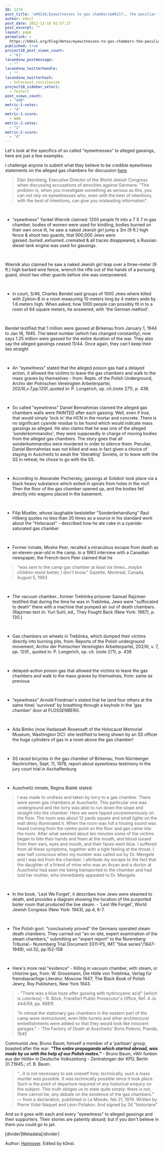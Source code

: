 ```yaml
---
ID: 2274
post_title: '&#8216;Eyewitnesses to gas chambers&#8217;, the peculiar things they say'
author: k0nsl
post_date: 2012-11-18 01:57:27
post_excerpt: ""
layout: page
permalink: >
  https://k0nsl.org/blog/detox/eyewitnesses-to-gas-chambers-the-peculiar-things-they-say/
published: true
project10_post_views_count:
  - "61"
lacandsnw_postmessage:
  - ""
lacandsnw_twitterhandle:
  - ""
lacandsnw_twitterhash:
  - holocaust,revisionism
project10_sidebar_select:
  - Tester1
post_views_count:
  - "498"
metric-1-votes:
  - "4"
metric-1-score:
  - NAN
metric-2-votes:
  - "1"
metric-2-score:
  - "4"
---
```

Let's look at the specifics of so called "eyewitnesses" to alleged gassings, here are just a few examples.

I challenge anyone to submit what they believe to be credible eyewitness statements on the alleged gas chambers for discussion <a href="https://forum.codoh.com/viewtopic.php?t=790" target="_blank">here</a>.
<blockquote>Elan Steinberg, Executive Director of the World Jewish Congress when discussing accusations of atrocities against Germans:
"The problem is, when you investigate something as serious as this, you can not rely on eyewitnesses who, even with the best of intentions, with the best of intentions, can give you misleading information".</blockquote>
&nbsp;

- "eyewitness" Yankel Wiernik claimed: 1200 people fit into a 7 X 7 m gas chamber, bodies of women were used for kindling, bodies burned on their own once lit, he saw a naked Jewish girl jump a 3m (9 ft.) high fence &amp; shoot two guards, that 900,000 Jews were gassed..buried..exhumed..cremated &amp; all traces disappeared, a Russian diesel tank engine was used for gassings.

&nbsp;

Wiernik also claimed he saw a naked Jewish girl leap over a three-meter (9 ft.) high barbed wire fence, wrench the rifle out of the hands of a pursuing guard, shoot two other guards before she was overpowered.

&nbsp;

- in court, 3/46, Charles Bendel said groups of 1000 Jews where killed with Zyklon-B in a room measuring 10 meters long by 4 meters wide by 1.6 meters high. When asked, how 1000 people can possibly fit in to a room of 64 square meters, he answered, with 'the German method'.

&nbsp;

Bendel testified that 1 million were gassed at Birkenau from January 1, 1944 to Jan 18, 1945. The latest number (which has changed constantly), now says 1.25 million were gassed for the entire duration of the war. They also say the alleged gassings ceased 11/44. Once again, they can't keep their lies straight

&nbsp;

- An "eyewitness" stated that the alleged poison gas had a delayed action, it allowed the victims to leave the gas chambers and walk to the mass graves by themselves - from: Repts. of the Polish Underground, Archiv der Polnischen Vereinigten Arbeiterpartei, 202/III,v.7,pp.120f.,quoted in: P. Longerich, op. cit.(note 271), p. 438.

&nbsp;

- So called "eyewitness" Daniel Bennahmias claimed the alleged gas chambers walls were PAINTED after each gassing. Well, even if true, that would simply 'lock in' the HCN in the mortar and concrete. There is no significant cyanide residue to be found which would indicate mass gassings as alleged. He also claims that he was one of the alleged 'sonderkommandos'; they were supposedly in charge of moving bodies from the alleged gas chambers. The story goes that all sonderkommandos were murdered in order to silence them.
Peculiar, Daniel Bennahmias was not killed and was in fact given a choice of staying in Auschwitz to await the 'liberating' Soviets, or to leave with the SS in retreat; he chose to go with the SS.

&nbsp;

- According to Alexander Pechersky, gassings at Sobibór took place via a black heavy substance which exited in spirals from holes in the roof. Then the floor of the gas chamber opened up, and the bodies fell directly into wagons placed in the basement.

&nbsp;

- Filip Mueller, whose laughable beststeller "Sonderbehandlung" Raul Hilberg quotes no less than 20 times as a source in his standard work about the "Holocaust" - described how he ate cake in a cyanide-saturated gas chamber

&nbsp;

- Former inmate, Moshe Peer, recalled a miraculous escape from death as an eleven-year-old in the camp. In a 1993 interview with a Canadian newspaper, the French-born Peer claimed that he
<blockquote>"was sent to the camp gas chamber at least six times...maybe children resist better, I don't know."
Gazette, Montreal, Canada, August 5, 1993</blockquote>
&nbsp;

- The vacuum chamber...former Treblinka prisoner Samuel Rajzman testified that during the time he was in Treblinka, Jews were "suffocated to death" there with a machine that pumped air out of death chambers. {Rajzman text in: Yuri Suhl, ed., They Fought Back (New York: 1967), p. 130.}

&nbsp;

- Gas chambers on wheels in Treblinka, which dumped their victims directly into burning pits, from: Reports of the Polish underground movement, Archiv der Polnischen Vereinigten Arbeiterpartei, 202/III, v. 7, pp. 120f., quoted in: P. Longerich, op. cit. (note 271), p. 438

&nbsp;

- delayed-action poison gas that allowed the victims to leave the gas chambers and walk to the mass graves by themselves, from: same as previous

&nbsp;

- "eyewitness" Arnold Friedman's stated that he (and four others at the same time) 'survived' by breathing through a keyhole in the 'gas chamber' door at FLOSSENBERG.

&nbsp;

- Ada Bimko (now Hadassah Rosensaft of the Holocaust Memorial Museum, Washington DC): she testified to being shown by an SS officer the huge cylinders of gas in a room above the gas chamber!

&nbsp;

- SS raced bicycles in the gas chamber of Birkenau, from Nürnberger Nachrichten, Sept. 11, 1978, report about eyewitness testimony in the jury court trial in Aschaffenburg

&nbsp;

- Auschwitz inmate, Regina Bialek stated:
<blockquote>I was made to undress and taken by lorry to a gas chamber. There were seven gas chambers at Auschwitz. This particular one was underground and the lorry was able to run down the slope and straight into the chamber. Here we were tipped unceremoniously on the floor. The room was about 12 yards square and small lights on the wall dimly illuminated it. When the room was full a hissing sound was heard coming from the centre point on the floor and gas came into the room. After what seemed about ten minutes some of the victims began to bite their hands and foam at the mouth, and blood issued from their ears, eyes and mouth, and their faces went blue. I suffered from all these symptoms, together with a tight feeling at the throat. I was half conscious when my number was called out by Dr. Mengele and I was led from the chamber. I attribute my escape to the fact that the daughter of a friend of mine who was an Aryan and a doctor at Auschwitz had seen me being transported to the chamber and had told her mother, who immediately appealed to Dr. Mengele.</blockquote>
&nbsp;

- In the book, 'Lest We Forget', it describes how Jews were steamed to death, and provides a diagram showing the location of the purported boiler room that produced the live steam. - 'Lest We Forget', World Jewish Congress (New York: 1943), pp.4, 6-7.

&nbsp;

- The Polish govt. "conclusively proved" the Germans operated steam death chambers. They carried out "an on site, expert examination of the steam chambers," submitting an "expert report" to the Nuremberg Tribunal.- Nuremberg Trial Document 3311-PS, IMT "blue series"/1947-1949), vol.32, pp.152-158

&nbsp;

- Here's more real "evidence" - Killing in vacuum chamber, with steam, or chlorine gas, from: W. Grossmann, Die Hölle von Treblinka, Verlag für fremdsprachige Literatur, Moscow 1947; The Black Book of Polish Jewry, Roy Publishers, New York 1943.
<blockquote>- "There was a blue haze after gassing with hydrocyanic acid" [which is colorless] - R. Böck, Frankfurt Public Prosecutor's Office, Ref. 4 Js 444/59, pp. 6881f.</blockquote>
<blockquote>“In retreat the stationary gas chambers in the eastern part of the camp were restructured, even little turrets and other architectural embellishments were added so that they would look like innocent garages." - ‘The Factory of Death at Auschwitz’ Boris Polevoi, Pravda, 1945</blockquote>
Communist Jew, Bruno Baum, himself a member of a 'partisan' group, boasted after the war: <strong><em>"The entire propaganda which started abroad, was made by us with the help of our Polish mates."</em></strong> - Bruno Baum, »Wir funken aus der Hölle« in Deutsche Volkszeitung - Zentralorgan der KPD, Berlin 31.7.1945.; cf. B. Baum.
<blockquote>"…It is not necessary to ask oneself how, technically, such a mass murder was possible. It was technically possible since it took place. Such is the point of departure required of any historical enquiry on the subject. This truth obliges us to state quite simply: there is not, there cannot be, any debate on the existence of the gas chambers." &mdash; from a declaration, published in Le Monde, feb 21, 1979. Written by Pierre Vidal-Naquet and Léon Poliakov. And signed by 34 "historians"</blockquote>

And so it goes with each and every "eyewitness" to alleged gassings and their supporters. Their stories are patently absurd; but if you don't believe in them you could go to jail.

[divider]Metadata[/divider]

Author: <a href="http://forum.codoh.com" title="Hannover @ CODOH" target="_blank">Hannover</a>.
Edited by k0nsl.